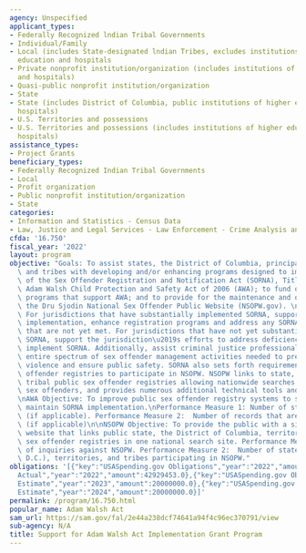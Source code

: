 ```yaml
---
agency: Unspecified
applicant_types:
- Federally Recognized lndian Tribal Governments
- Individual/Family
- Local (includes State-designated lndian Tribes, excludes institutions of higher
  education and hospitals
- Private nonprofit institution/organization (includes institutions of higher education
  and hospitals)
- Quasi-public nonprofit institution/organization
- State
- State (includes District of Columbia, public institutions of higher education and
  hospitals)
- U.S. Territories and possessions
- U.S. Territories and possessions (includes institutions of higher education and
  hospitals)
assistance_types:
- Project Grants
beneficiary_types:
- Federally Recognized Indian Tribal Governments
- Local
- Profit organization
- Public nonprofit institution/organization
- State
categories:
- Information and Statistics - Census Data
- Law, Justice and Legal Services - Law Enforcement - Crime Analysis and Data
cfda: '16.750'
fiscal_year: '2022'
layout: program
objective: "Goals: To assist states, the District of Columbia, principal U.S. territories\
  \ and tribes with developing and/or enhancing programs designed to implement requirements\
  \ of the Sex Offender Registration and Notification Act (SORNA), Title I of the\
  \ Adam Walsh Child Protection and Safety Act of 2006 (AWA); to fund other grant\
  \ programs that support AWA; and to provide for the maintenance and operation of\
  \ the Dru Sjodin National Sex Offender Public Website (NSOPW.gov). \n\nObjectives:\
  \ For jurisdictions that have substantially implemented SORNA, support continued\
  \ implementation, enhance registration programs and address any SORNA requirements\
  \ that are not yet met. For jurisdictions that have not yet substantially implemented\
  \ SORNA, support the jurisdiction\u2019s efforts to address deficiencies to substantially\
  \ implement SORNA. Additionally, assist criminal justice professionals across the\
  \ entire spectrum of sex offender management activities needed to prevent sexual\
  \ violence and ensure public safety. SORNA also sets forth requirements for sex\
  \ offender registries to participate in NSOPW. NSOPW links to state, territory and\
  \ tribal public sex offender registries allowing nationwide searches for registered\
  \ sex offenders, and provides numerous additional technical tools and resources.\n\
  \nAWA Objective: To improve public sex offender registry systems to support and\
  \ maintain SORNA implementation.\nPerformance Measure 1: Number of staff trained\
  \ (if applicable). Performance Measure 2:  Number of records that are automated\
  \ (if applicable)\n\nNSOPW Objective: To provide the public with a single U.S. government\
  \ website that links public state, the District of Columbia, territorial, and tribal\
  \ sex offender registries in one national search site. Performance Measure 1:  Number\
  \ of inquiries against NSOPW. Performance Measure 2:  Number of states (including\
  \ D.C.), territories, and tribes participating in NSOPW."
obligations: '[{"key":"USASpending.gov Obligations","year":"2022","amount":40515042.99},{"key":"SAM.gov
  Actual","year":"2022","amount":42929453.0},{"key":"USASpending.gov Obligations","year":"2023","amount":-91882.84},{"key":"SAM.gov
  Estimate","year":"2023","amount":20000000.0},{"key":"USASpending.gov Obligations","year":"2024","amount":0.0},{"key":"SAM.gov
  Estimate","year":"2024","amount":20000000.0}]'
permalink: /program/16.750.html
popular_name: Adam Walsh Act
sam_url: https://sam.gov/fal/2e44a238dcf74641a94f4c96ec370791/view
sub-agency: N/A
title: Support for Adam Walsh Act Implementation Grant Program
---
```

